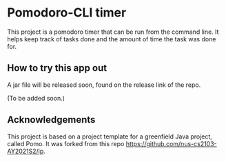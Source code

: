 # Pomodoro-CLI timer

This project is a pomodoro timer that can be run from the command line. It helps keep track of tasks done and the amount of time the task was done for. 

## How to try this app out 

A jar file will be released soon, found on the release link of the repo. 

(To be added soon.)

## Acknowledgements

This project is based on a project template for a greenfield Java project, called Pomo. It was forked from this repo https://github.com/nus-cs2103-AY2021S2/ip.